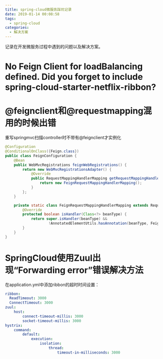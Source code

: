 ```yaml
---
title: spring-cloud微服务踩坑记录
date: 2019-01-14 00:08:58
tags:
  - spring-cloud
categories: 
  - 解决方案
---
```

记录在开发微服务过程中遇到的问题以及解决方案。<!-- more -->

# No Feign Client for loadBalancing defined. Did you forget to include spring-cloud-starter-netflix-ribbon?

# @feignclient和@requestmapping混用的时候出错

重写springmvc扫描controller时不带有@feignclient才实例化

```java
@Configuration
@ConditionalOnClass({Feign.class})
public class FeignConfiguration {
    @Bean
    public WebMvcRegistrations feignWebRegistrations() {
        return new WebMvcRegistrationsAdapter() {
            @Override
            public RequestMappingHandlerMapping getRequestMappingHandlerMapping() {
                return new FeignRequestMappingHandlerMapping();
            }
        };
    }

    private static class FeignRequestMappingHandlerMapping extends RequestMappingHandlerMapping {
        @Override
        protected boolean isHandler(Class<?> beanType) {
            return super.isHandler(beanType) &&
                    !AnnotatedElementUtils.hasAnnotation(beanType, FeignClient.class);
        }
    }
}
```

# SpringCloud使用Zuul出现“Forwarding error”错误解决方法

在application.yml中添加ribbon的超时时间设置：

```yaml
ribbon:  
  ReadTimeout: 3000
  ConnectTimeout: 3000
zuul:
    host:
        connect-timeout-millis: 3000
        socket-timeout-millis: 3000
hystrix:
    command:
        default:
            execution:
                isolation:
                    thread:
                        timeout-in-milliseconds: 3000
```

